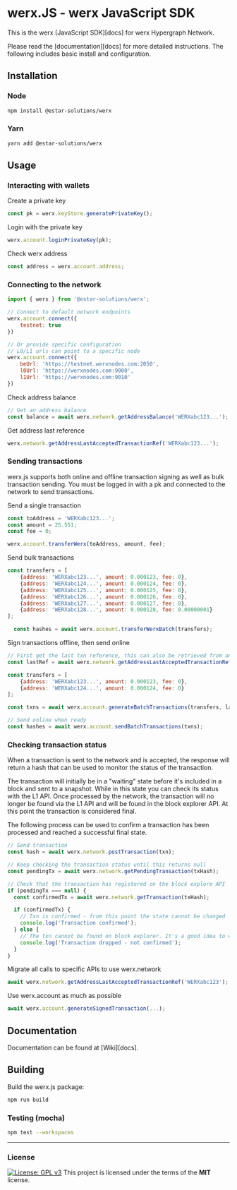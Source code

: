 
# werx.JS - werx JavaScript SDK

This is the werx [JavaScript SDK][docs] for werx Hypergraph Network.

Please read the [documentation][docs] for more detailed instructions. The following includes basic install and configuration.

## Installation

### Node

```bash
npm install @estar-solutions/werx
```

### Yarn

```bash
yarn add @estar-solutions/werx
```

## Usage

### Interacting with wallets

Create a private key
```js
const pk = werx.keyStore.generatePrivateKey();
```

Login with the private key
```js
werx.account.loginPrivateKey(pk);
```

Check werx address
```js
const address = werx.account.address;
```

### Connecting to the network
```js
import { werx } from '@estar-solutions/werx';

// Connect to default network endpoints
werx.account.connect({
    testnet: true
})

// Or provide specific configuration
// L0/L1 urls can point to a specific node
werx.account.connect({
    beUrl: 'https://testnet.werxnodes.com:2050',
    l0Url: 'https://werxnodes.com:9000',
    l1Url: 'https://werxnodes.com:9010'
})
```

Check address balance
```js
// Get an address balance
const balance = await werx.network.getAddressBalance('WERXabc123...');
```

Get address last reference
```js
werx.network.getAddressLastAcceptedTransactionRef('WERXabc123...');
```


### Sending transactions
werx.js supports both online and offline transaction signing as well as bulk transaction sending. You must be logged in with a pk and connected to the network to send transactions. 

Send a single transaction
```js
const toAddress = 'WERXabc123...';
const amount = 25.551;
const fee = 0;

werx.account.transferWerx(toAddress, amount, fee);
```

Send bulk transactions
```js
const transfers = [
    {address: 'WERXabc123...', amount: 0.000123, fee: 0},
    {address: 'WERXabc124...', amount: 0.000124, fee: 0},
    {address: 'WERXabc125...', amount: 0.000125, fee: 0},
    {address: 'WERXabc126...', amount: 0.000126, fee: 0},
    {address: 'WERXabc127...', amount: 0.000127, fee: 0},
    {address: 'WERXabc128...', amount: 0.000128, fee: 0.00000001}
];

  const hashes = await werx.account.transferWerxBatch(transfers);
```

Sign transactions offline, then send online
```js
// First get the last txn reference, this can also be retrieved from an offline source
const lastRef = await werx.network.getAddressLastAcceptedTransactionRef('werxWalletSendingAddress');

const transfers = [
    {address: 'WERXabc123...', amount: 0.000123, fee: 0},
    {address: 'WERXabc124...', amount: 0.000124, fee: 0}
];

const txns = await werx.account.generateBatchTransactions(transfers, lastRef);

// Send online when ready
const hashes = await werx.account.sendBatchTransactions(txns);
```

### Checking transaction status
When a transaction is sent to the network and is accepted, the response will return a hash that can be used to monitor the status of the transaction.

The transaction will initially be in a "waiting" state before it's included in a block and sent to a snapshot. While in this state you can check its status with the L1 API. Once processed by the network, the transaction will no longer be found via the L1 API and will be found in the block explorer API. At this point the transaction is considered final.

The following process can be used to confirm a transaction has been processed and reached a successful final state.

```js
// Send transaction
const hash = await werx.network.postTransaction(txn);

// Keep checking the transaction status until this returns null
const pendingTx = await werx.network.getPendingTransaction(txHash);

// Check that the transaction has registered on the block explore API
if (pendingTx === null) {
  const confirmedTx = await werx.network.getTransaction(txHash);

  if (confirmedTx) {
    // Txn is confirmed - from this point the state cannot be changed
    console.log('Transaction confirmed');
  } else {
    // The txn cannot be found on block explorer. It's a good idea to wait several seconds and try again to confirm the txn has actually been dropped
    console.log('Transaction dropped - not confirmed');
  }
}
```

Migrate all calls to specific APIs to use werx.network
```js
await werx.network.getAddressLastAcceptedTransactionRef('WERXabc123');
```

Use werx.account as much as possible
```js
await werx.account.generateSignedTransaction(...);
```

## Documentation

Documentation can be found at [Wiki][docs].

## Building

Build the werx.js package:

```bash
npm run build
```

### Testing (mocha)

```bash
npm test --workspaces
```

---
### License
[![License: GPL v3](https://img.shields.io/badge/License-MIT-blue.svg)](https://www.gnu.org/licenses/gpl-3.0)
This project is licensed under the terms of the **MIT** license.
